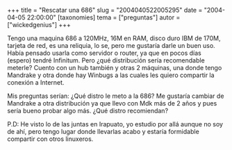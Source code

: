 +++
title = "Rescatar una 686"
slug = "2004040522005295"
date = "2004-04-05 22:00:00"
[taxonomies]
tema = ["preguntas"]
autor = ["wickedgenius"]
+++

Tengo una maquina 686 a 120MHz, 16M en RAM, disco duro IBM de 170M,
tarjeta de red, es una reliquia, lo se, pero me gustaría darle un buen
uso. Había pensado usarla como servidor o router, ya que en pocos días
(espero) tendré Infinitum. Pero ¿qué distribución sería recomendable
meterle? Cuento con un hub también y otras 2 máquinas, una donde tengo
Mandrake y otra donde hay Winbugs a las cuales les quiero compartir la
conexión a Internet.

<!-- more -->
Mis preguntas serían: ¿Qué distro le meto a la 686? Me gustaría cambiar
de Mandrake a otra distribución ya que llevo con Mdk más de 2 años y
pues sería bueno probar algo más. ¿Qué distro recomiendan?

P.D: He visto lo de las juntas en Irapuato, yo estudio por allá aunque
no soy de ahí, pero tengo lugar donde llevarlas acabo y estaría
formidable compartir con otros linuxeros.

